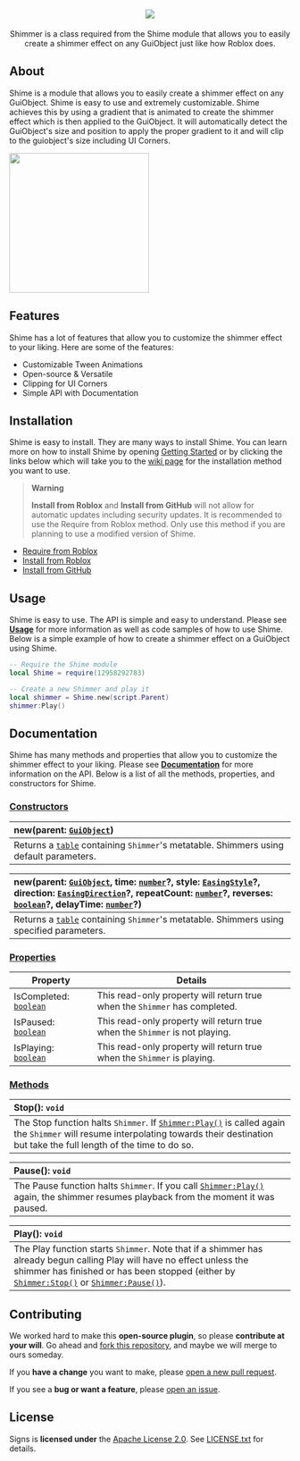 <h1 align="center">
  <picture>
    <source media="(prefers-color-scheme: dark)" srcset="https://user-images.githubusercontent.com/80087248/229268959-a3cb2881-3022-4acf-afc5-b6007e94ff3d.png">
    <source media="(prefers-color-scheme: light)" srcset="https://user-images.githubusercontent.com/80087248/229268958-1d45c5fe-9759-4f21-af33-9b21b1e4e68e.png">
    <img src="https://user-images.githubusercontent.com/80087248/229268585-bc4ab425-809c-4a1e-a4c1-a693e861f455.png">
  </picture>
</h1>

<div align="center">
Shimmer is a class required from the Shime module that allows you to easily create a shimmer effect on any GuiObject just like how Roblox does.
</div>

## About

Shime is a module that allows you to easily create a shimmer effect on any GuiObject. Shime is easy to use and extremely customizable. Shime achieves this by using a gradient that is animated to create the shimmer effect which is then applied to the GuiObject. It will automatically detect the GuiObject's size and position to apply the proper gradient to it and will clip to the guiobject's size including UI Corners.

<img src="https://user-images.githubusercontent.com/80087248/229268404-127c8838-46b3-42cd-af84-a6e06a1e136e.gif" width="250" />

## Features

Shime has a lot of features that allow you to customize the shimmer effect to your liking. Here are some of the features:

- Customizable Tween Animations
- Open-source & Versatile
- Clipping for UI Corners
- Simple API with Documentation

## Installation

Shime is easy to install. They are many ways to install Shime. You can learn more on how to install Shime by opening [Getting Started](Getting-Started) or by clicking the links below which will take you to the [wiki page](Home) for the installation method you want to use.

> **Warning**
>
> **Install from Roblox** and **Install from GitHub** will not allow for automatic updates including security updates. It is recommended to use the Require from Roblox method. Only use this method if you are planning to use a modified version of Shime.

- [Require from Roblox](Getting-Started#require-from-roblox)
- [Install from Roblox](Getting-Started#install-from-roblox)
- [Install from GitHub](Getting-Started#install-from-github)

## Usage

Shime is easy to use. The API is simple and easy to understand. Please see [**Usage**](Usage) for more information as well as code samples of how to use Shime. Below is a simple example of how to create a shimmer effect on a GuiObject using Shime.

```lua
-- Require the Shime module
local Shime = require(12958292783)

-- Create a new Shimmer and play it
local shimmer = Shime.new(script.Parent)
shimmer:Play()
```

## Documentation

Shime has many methods and properties that allow you to customize the shimmer effect to your liking. Please see [**Documentation**](Documentation) for more information on the API. Below is a list of all the methods, properties, and constructors for Shime.

### [Constructors](Documentation#constructors)

| new(parent: [`GuiObject`](https://create.roblox.com/docs/reference/engine/classes/GuiObject)) |
| :--- |
| Returns a [`table`](https://create.roblox.com/docs/reference/engine/libraries/table) containing `Shimmer`'s metatable. Shimmers using default parameters. |

| new(parent: [`GuiObject`](https://create.roblox.com/docs/reference/engine/classes/GuiObject), time: [`number`](https://create.roblox.com/docs/scripting/luau/numbers)?, style: [`EasingStyle`](https://create.roblox.com/docs/reference/engine/enums/EasingStyle)?, direction: [`EasingDirection`](https://create.roblox.com/docs/reference/engine/enums/EasingDirection)?, repeatCount: [`number`](https://create.roblox.com/docs/scripting/luau/numbers)?, reverses: [`boolean`](https://create.roblox.com/docs/scripting/luau/booleans)?, delayTime: [`number`](https://create.roblox.com/docs/scripting/luau/numbers)?) |
| :--- |
| Returns a [`table`](https://create.roblox.com/docs/reference/engine/libraries/table) containing `Shimmer`'s metatable. Shimmers using specified parameters. |

### [Properties](Documentation#properties)

| Property | Details |
| --- | --- |
| IsCompleted: [`boolean`](https://create.roblox.com/docs/scripting/luau/booleans) | This read-only property will return true when the `Shimmer` has completed. |
| IsPaused: [`boolean`](https://create.roblox.com/docs/scripting/luau/booleans) | This read-only property will return true when the `Shimmer` is not playing. |
| IsPlaying: [`boolean`](https://create.roblox.com/docs/scripting/luau/booleans) | This read-only property will return true when the `Shimmer` is playing. |

### [Methods](Documentation#methods)

| Stop(): `void` |
| :--- |
| The Stop function halts `Shimmer`. If [`Shimmer:Play()`](#play) is called again the `Shimmer` will resume interpolating towards their destination but take the full length of the time to do so. |

| Pause(): `void` |
| :--- |
| The Pause function halts `Shimmer`. If you call [`Shimmer:Play()`](#play) again, the shimmer resumes playback from the moment it was paused. |

| Play(): `void` |
| :--- |
The Play function starts `Shimmer`. Note that if a shimmer has already begun calling Play will have no effect unless the shimmer has finished or has been stopped (either by [`Shimmer:Stop()`](#stop) or [`Shimmer:Pause()`](#pause)). |

## Contributing

We worked hard to make this **open-source plugin**, so please **contribute at your will**. Go ahead and [fork this repository](https://github.com/RyanLua/Shime/fork), and maybe we will merge to ours someday.

If you **have a change** you want to make, please [open a new pull request](https://github.com/RyanLua/Shime/compare).

If you see a **bug or want a feature**, please [open an issue](https://github.com/RyanLua/Shime/issues/new/choose).

## License

Signs is **licensed under** the [Apache License 2.0](https://www.apache.org/licenses/LICENSE-2.0). See [LICENSE.txt](LICENSE.txt) for details.

